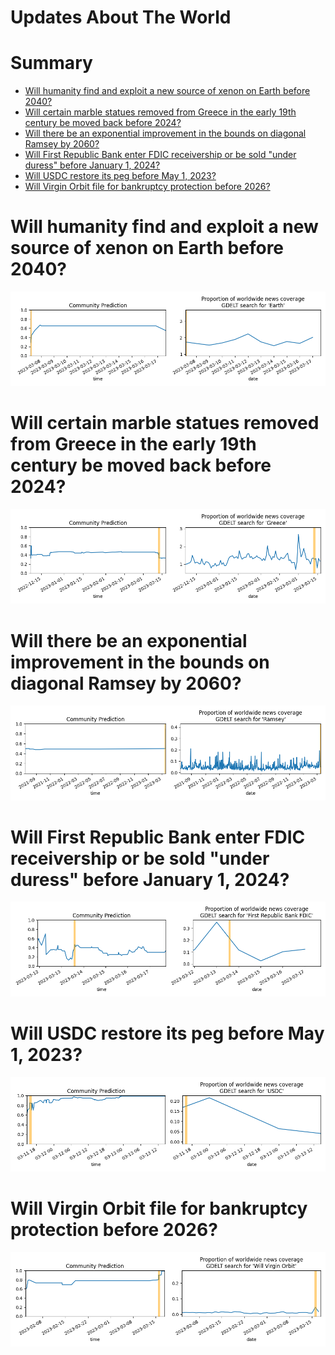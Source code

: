 
Updates About The World
=======================

Summary
=======

* [Will humanity find and exploit a new source of xenon on Earth before 2040?](#will-humanity-find-and-exploit-a-new-source-of-xenon-on-earth-before-2040)
* [Will certain marble statues removed from Greece in the early 19th century be moved back before 2024?](#will-certain-marble-statues-removed-from-greece-in-the-early-19th-century-be-moved-back-before-2024)
* [Will there be an exponential improvement in the bounds on diagonal Ramsey by 2060?](#will-there-be-an-exponential-improvement-in-the-bounds-on-diagonal-ramsey-by-2060)
* [Will First Republic Bank enter FDIC receivership or be sold "under duress" before January 1, 2024?](#will-first-republic-bank-enter-fdic-receivership-or-be-sold-under-duress-before-january-1-2024)
* [Will USDC restore its peg before May 1, 2023?](#will-usdc-restore-its-peg-before-may-1-2023)
* [Will Virgin Orbit file for bankruptcy protection before 2026?](#will-virgin-orbit-file-for-bankruptcy-protection-before-2026)

# Will humanity find and exploit a new source of xenon on Earth before 2040?


![Missing xenon found and used?](assets/01.png)
# Will certain marble statues removed from Greece in the early 19th century be moved back before 2024?


![Will certain statues go to Greece by 2024?](assets/05.png)
# Will there be an exponential improvement in the bounds on diagonal Ramsey by 2060?


![Exponential improvement on diagonal Ramsey](assets/06.png)
# Will First Republic Bank enter FDIC receivership or be sold "under duress" before January 1, 2024?


![First Republic Bank collapse before 2024?](assets/07.png)
# Will USDC restore its peg before May 1, 2023?


![USDC peg restoration before May 2023?](assets/08.png)
# Will Virgin Orbit file for bankruptcy protection before 2026?


![Virgin Orbit Bankruptcy Filing by 2026?](assets/09.png)